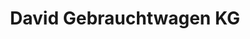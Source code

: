 ---
title: "David Gebrauchtwagen KG"
url: /wiener-neustadt/david-gebrauchtwagen-kg/
shop: Autohaus
---
